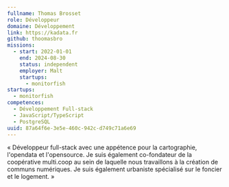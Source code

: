 ```yaml
---
fullname: Thomas Brosset
role: Développeur
domaine: Développement
link: https://kadata.fr
github: thoomasbro
missions:
  - start: 2022-01-01
    end: 2024-08-30
    status: independent
    employer: Malt
    startups:
      - monitorfish
startups:
  - monitorfish
competences:
  - Développement Full-stack
  - JavaScript/TypeScript
  - PostgreSQL
uuid: 87a64f6e-3e5e-460c-942c-d749c71a6e69
---
```

« Développeur full-stack avec une appétence pour la cartographie, l'opendata et l'opensource. Je suis également co-fondateur de la coopérative multi.coop au sein de laquelle nous travaillons à la création de communs numériques. Je suis également urbaniste spécialisé sur le foncier et le logement. »